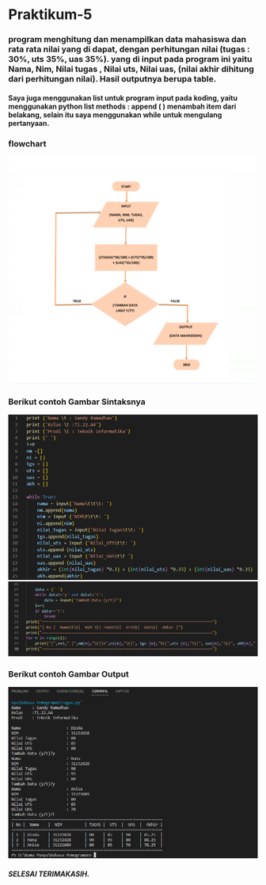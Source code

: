 # Praktikum-5

### program menghitung dan menampilkan data mahasiswa dan rata rata nilai yang di dapat, dengan perhitungan nilai (tugas : 30%, uts 35%, uas 35%). yang di input pada program ini yaitu Nama, Nim, Nilai tugas , Nilai uts, Nilai uas, (nilai akhir dihitung dari perhitungan nilai). Hasil outputnya berupa table.

#### Saya juga menggunakan list untuk program input pada koding, yaitu menggunakan python list methods : append ( ) menambah item dari belakang, selain itu saya menggunakan while untuk mengulang pertanyaan.

### flowchart
![img](Gambar/3.png)
### Berikut contoh Gambar Sintaksnya

![img](Gambar/1.png)
![img](Gambar/2.png)

### Berikut contoh Gambar Output
![img](Gambar/4.png)

##### SELESAI TERIMAKASIH.